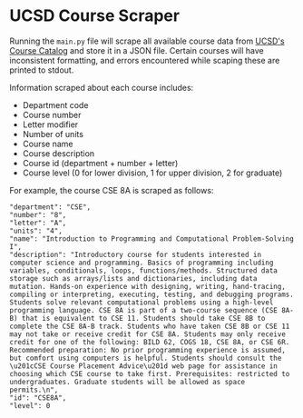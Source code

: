 # UCSD Course Scraper

Running the `main.py` file will scrape all available course data from [UCSD's Course Catalog](https://catalog.ucsd.edu/front/courses.html)
and store it in a JSON file. Certain courses will have inconsistent formatting, and errors encountered while
scaping these are printed to stdout.

Information scraped about each course includes:
* Department code
* Course number
* Letter modifier
* Number of units
* Course name
* Course description
* Course id (department + number + letter)
* Course level (0 for lower division, 1 for upper division, 2 for graduate)

For example, the course CSE 8A is scraped as follows:
```
"department": "CSE",
"number": "8",
"letter": "A",
"units": "4",
"name": "Introduction to Programming and Computational Problem-Solving I",
"description": "Introductory course for students interested in computer science and programming. Basics of programming including variables, conditionals, loops, functions/methods. Structured data storage such as arrays/lists and dictionaries, including data mutation. Hands-on experience with designing, writing, hand-tracing, compiling or interpreting, executing, testing, and debugging programs. Students solve relevant computational problems using a high-level programming language. CSE 8A is part of a two-course sequence (CSE 8A-B) that is equivalent to CSE 11. Students should take CSE 8B to complete the CSE 8A-B track. Students who have taken CSE 8B or CSE 11 may not take or receive credit for CSE 8A. Students may only receive credit for one of the following: BILD 62, COGS 18, CSE 8A, or CSE 6R. Recommended preparation: No prior programming experience is assumed, but comfort using computers is helpful. Students should consult the \u201cCSE Course Placement Advice\u201d web page for assistance in choosing which CSE course to take first. Prerequisites: restricted to undergraduates. Graduate students will be allowed as space permits.\n",
"id": "CSE8A",
"level": 0
```
